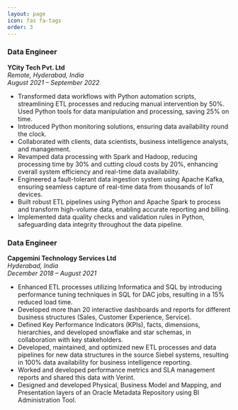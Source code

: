 ```yaml
---
layout: page
icon: fas fa-tags
order: 3
---
```


### Data Engineer  
**YCity Tech Pvt. Ltd**  
*Remote, Hyderabad, India*  
*August 2021 – September 2022*  

- Transformed data workflows with Python automation scripts, streamlining ETL processes and reducing manual intervention by 50%. Used Python tools for data manipulation and processing, saving 25% on time.  
- Introduced Python monitoring solutions, ensuring data availability round the clock.  
- Collaborated with clients, data scientists, business intelligence analysts, and management.  
- Revamped data processing with Spark and Hadoop, reducing processing time by 30% and cutting cloud costs by 20%, enhancing overall system efficiency and real-time data availability.  
- Engineered a fault-tolerant data ingestion system using Apache Kafka, ensuring seamless capture of real-time data from thousands of IoT devices.  
- Built robust ETL pipelines using Python and Apache Spark to process and transform high-volume data, enabling accurate reporting and billing.  
- Implemented data quality checks and validation rules in Python, safeguarding data integrity throughout the data pipeline.  

### Data Engineer  
**Capgemini Technology Services Ltd**  
*Hyderabad, India*  
*December 2018 – August 2021*  

- Enhanced ETL processes utilizing Informatica and SQL by introducing performance tuning techniques in SQL for DAC jobs, resulting in a 15% reduced load time.  
- Developed more than 20 interactive dashboards and reports for different business structures (Sales, Customer Experience, Service).  
- Defined Key Performance Indicators (KPIs), facts, dimensions, hierarchies, and developed snowflake and star schemas, in collaboration with key stakeholders.  
- Developed, maintained, and optimized new ETL processes and data pipelines for new data structures in the source Siebel systems, resulting in 100% data availability for business intelligence reporting.  
- Worked and developed performance metrics and SLA management reports and shared this data with Verint.  
- Designed and developed Physical, Business Model and Mapping, and Presentation layers of an Oracle Metadata Repository using BI Administration Tool.  
